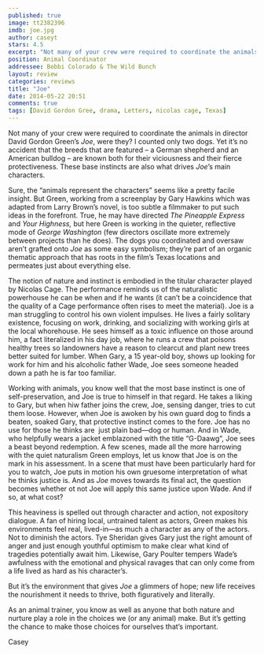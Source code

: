 ```yaml
---
published: true
image: tt2382396
imdb: joe.jpg
author: caseyt
stars: 4.5
excerpt: "Not many of your crew were required to coordinate the animals in director David Gordon Green's Joe, were they? "
position: Animal Coordinator
addressee: Bobbi Colorado & The Wild Bunch
layout: review
categories: reviews
title: "Joe"
date: 2014-05-22 20:51
comments: true
tags: [David Gordon Gree, drama, Letters, nicolas cage, Texas]
---
```

<p class="Body">Not many of your crew were required to coordinate the animals in director David Gordon Green&rsquo;s <em>Joe</em>, were they? I counted only two dogs. Yet it&rsquo;s no accident that the breeds that are featured &ndash; a German shepherd and an American bulldog &ndash; are known both for their viciousness and their fierce protectiveness. These base instincts are also what drives <em>Joe</em>&rsquo;s main characters.</p>
<p class="Body">Sure, the &ldquo;animals represent the characters&rdquo; seems like a pretty facile insight. But Green, working from a screenplay by Gary Hawkins which was adapted from Larry Brown&rsquo;s novel, is too subtle a filmmaker to put such ideas in the forefront. True, he may have directed <em>The Pineapple Express</em> and <em>Your Highness,</em> but here Green is working in the quieter, reflective mode of <em>George Washington</em> (few directors oscillate more extremely between projects than he does). The dogs you coordinated and oversaw aren&rsquo;t grafted onto <em>Joe</em> as some easy symbolism; they&rsquo;re part of an organic thematic approach that has roots in the film&rsquo;s Texas locations and permeates just about everything else.</p>
<p class="Body">The notion of nature and instinct is embodied in the titular character played by Nicolas Cage. The performance reminds us of the naturalistic powerhouse he can be when and if he wants (it can&rsquo;t be a coincidence that the quality of a Cage performance often rises to meet the material). Joe is a man struggling to control his own violent impulses. He lives a fairly solitary existence, focusing on work, drinking, and socializing with working girls at the local whorehouse. He sees himself as a toxic influence on those around him, a fact literalized in his day job, where he runs a crew that poisons healthy trees so landowners have a reason to clearcut and plant new trees better suited for lumber. When Gary, a 15 year-old boy, shows up looking for work for him and his alcoholic father Wade, Joe sees someone headed down a path he is far too familiar.</p>
<p class="Body">Working with animals, you know well that the most base instinct is one of self-preservation, and Joe is true to himself in that regard. He takes a liking to Gary, but when hiw father joins the crew, Joe, sensing danger, tries to cut them loose. However, when Joe is awoken by his own guard dog to finds a beaten, soaked Gary, that protective instinct comes to the fore. Joe has no use for those he thinks are&nbsp; just plain bad&mdash;dog or human. And in Wade, who helpfully wears a jacket emblazoned with the title &ldquo;G-Daawg&rdquo;, Joe sees a beast beyond redemption. A few scenes, made all the more harrowing with the quiet naturalism Green employs, let us know that Joe is on the mark in his assessment.<em> </em>In a scene that must have been particularly hard for you to watch, Joe puts in motion his own gruesome interpretation of what he thinks justice is. And as <em>Joe</em> moves towards its final act, the question becomes whether ot not Joe will apply this same justice upon Wade. And if so, at what cost?</p>
<p class="Body">This heaviness is spelled out through character and action, not expository dialogue. A fan of hiring local, untrained talent as actors, Green makes his environments feel real, lived-in&mdash;as much a character as any of the actors. Not to diminish the actors. Tye Sheridan gives Gary just the right amount of anger and just enough youthful optimism to make clear what kind of tragedies potentially await him. Likewise, Gary Poulter tempers Wade&rsquo;s awfulness with the emotional and physical ravages that can only come from a life lived as hard as his character&rsquo;s.</p>
<p class="Body">But it&rsquo;s the environment that gives <em>Joe </em>a glimmers of hope; new life receives the nourishment it needs to thrive, both figuratively and literally.</p>
<p class="Body">As an animal trainer, you know as well as anyone that both nature and nurture play a role in the choices we (or any animal) make. But it&rsquo;s getting the chance to make those choices for ourselves that&rsquo;s important.</p>
<p class="Body">Casey</p>
